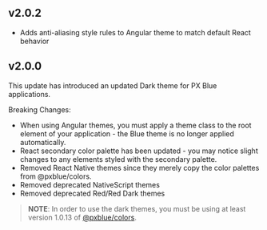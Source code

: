 ## v2.0.2
* Adds anti-aliasing style rules to Angular theme to match default React behavior

## v2.0.0
This update has introduced an updated Dark theme for PX Blue applications. 

Breaking Changes:
* When using Angular themes, you must apply a theme class to the root element of your application - the Blue theme is no longer applied automatically.
* React secondary color palette has been updated - you may notice slight changes to any elements styled with the secondary palette.
* Removed React Native themes since they merely copy the color palettes from @pxblue/colors.
* Removed deprecated NativeScript themes
* Removed deprecated Red/Red Dark themes

> **NOTE**: In order to use the dark themes, you must be using at least version 1.0.13 of [@pxblue/colors](https://www.npmjs.com/package/@pxblue/colors).
